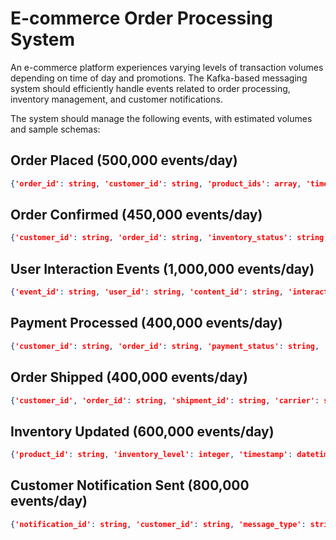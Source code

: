 # E-commerce Order Processing System

An e-commerce platform experiences varying levels of transaction volumes depending on time of day and promotions. The Kafka-based messaging system should efficiently handle events related to order processing, inventory management, and customer notifications.

The system should manage the following events, with estimated volumes and sample schemas:

## Order Placed (500,000 events/day)

```json
{'order_id': string, 'customer_id': string, 'product_ids': array, 'timestamp': datetime, 'total_price': float, 'geo_region': string}
```

## Order Confirmed (450,000 events/day)

```json
{'customer_id': string, 'order_id': string, 'inventory_status': string, 'timestamp': datetime}
```

## User Interaction Events (1,000,000 events/day)

```json
{'event_id': string, 'user_id': string, 'content_id': string, 'interaction_type': string, 'timestamp': datetime}
```

## Payment Processed (400,000 events/day)
	
```json
{'customer_id': string, 'order_id': string, 'payment_status': string, 'timestamp': datetime}
```
	
## Order Shipped (400,000 events/day)

```json
{'customer_id', 'order_id': string, 'shipment_id': string, 'carrier': string, 'timestamp': datetime}
```
	
## Inventory Updated (600,000 events/day)

```json
{'product_id': string, 'inventory_level': integer, 'timestamp': datetime}
```
	
## Customer Notification Sent (800,000 events/day)

```json
{'notification_id': string, 'customer_id': string, 'message_type': string, 'timestamp': datetime}
```

